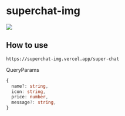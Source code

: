 # superchat-img

![](https://superchat-img.vercel.app/super-chat?name=uzimaru&icon=https://icons.uzimaru.com/Chick.af0caa7d.png&price=10000&message=Hello!!)

## How to use

`https://superchat-img.vercel.app/super-chat`

QueryParams

```ts
{
  name?: string,
  icon: string,
  price: number,
  message?: string,
}
```

